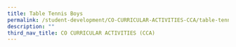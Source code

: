 ```yaml
---
title: Table Tennis Boys
permalink: /student-development/CO-CURRICULAR-ACTIVITIES-CCA/table-tennis/
description: ""
third_nav_title: CO CURRICULAR ACTIVITIES (CCA)
---
```

